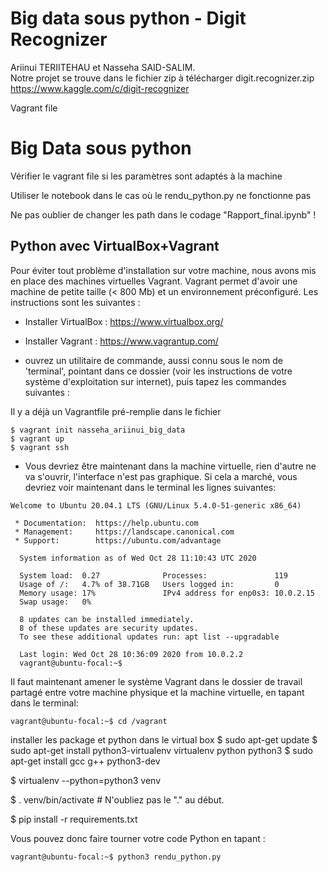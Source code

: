 # Big data sous python - Digit Recognizer
Ariinui TERIITEHAU et Nasseha SAID-SALIM.  
Notre projet se trouve dans le fichier zip à télécharger digit.recognizer.zip 
https://www.kaggle.com/c/digit-recognizer 




Vagrant file 

# Big Data sous python 
Vérifier le vagrant file si les paramètres sont adaptés à la machine 

Utiliser le notebook dans le cas où le rendu_python.py ne fonctionne pas

Ne pas oublier de changer les path dans le codage "Rapport_final.ipynb" ! 


## Python avec VirtualBox+Vagrant

Pour éviter tout problème d'installation sur votre machine, nous avons mis en place des machines virtuelles Vagrant.
Vagrant permet d'avoir une machine de petite taille (< 800 Mb) et un environnement préconfiguré. Les instructions sont les suivantes :

- Installer VirtualBox : https://www.virtualbox.org/
- Installer Vagrant : https://www.vagrantup.com/

- ouvrez un utilitaire de commande, aussi connu sous le nom de 'terminal', pointant dans ce dossier (voir les instructions de votre système d'exploitation sur internet), puis tapez les commandes suivantes :

Il y a déjà un Vagrantfile pré-remplie dans le fichier 
```
$ vagrant init nasseha_ariinui_big_data
$ vagrant up 
$ vagrant ssh
```

- Vous devriez être maintenant dans la machine virtuelle, rien d'autre ne va s'ouvrir, l'interface n'est pas graphique. Si cela a marché, vous devriez voir maintenant dans le terminal les lignes suivantes:
```
Welcome to Ubuntu 20.04.1 LTS (GNU/Linux 5.4.0-51-generic x86_64)

 * Documentation:  https://help.ubuntu.com
 * Management:     https://landscape.canonical.com
 * Support:        https://ubuntu.com/advantage

  System information as of Wed Oct 28 11:10:43 UTC 2020

  System load:  0.27              Processes:               119
  Usage of /:   4.7% of 38.71GB   Users logged in:         0
  Memory usage: 17%               IPv4 address for enp0s3: 10.0.2.15
  Swap usage:   0%

  8 updates can be installed immediately.
  8 of these updates are security updates.
  To see these additional updates run: apt list --upgradable

  Last login: Wed Oct 28 10:36:09 2020 from 10.0.2.2
  vagrant@ubuntu-focal:~$
```

Il faut maintenant amener le système Vagrant dans le dossier de travail partagé entre votre machine physique et la machine virtuelle, en tapant dans le terminal:
```
vagrant@ubuntu-focal:~$ cd /vagrant
```

installer les package et python dans le virtual box
$ sudo apt-get update
$ sudo apt-get install python3-virtualenv virtualenv python python3
$ sudo apt-get install gcc g++ python3-dev

$ virtualenv --python=python3 venv

$ . venv/bin/activate      # N'oubliez pas le "." au début.

$ pip install -r requirements.txt

Vous pouvez donc faire tourner votre code Python en tapant :
```
vagrant@ubuntu-focal:~$ python3 rendu_python.py
```




